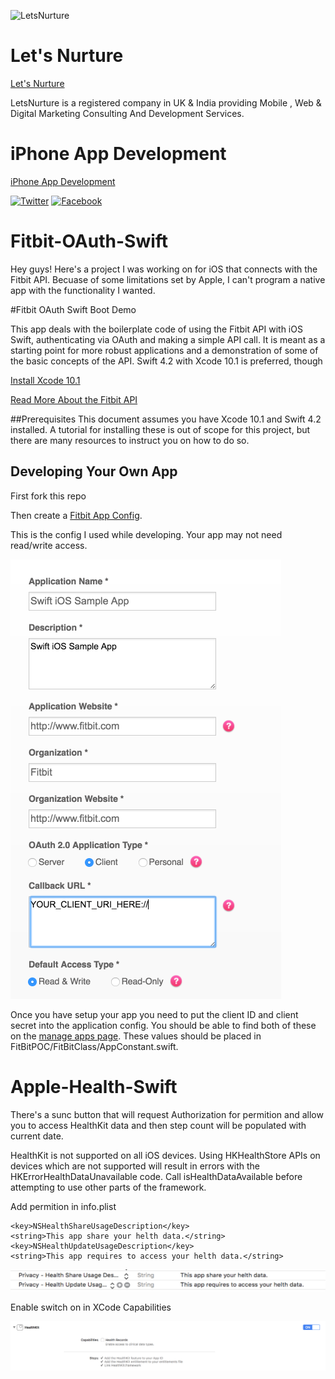 ![LetsNurture](https://www.letsnurture.com/wp-content/themes/letsnutrure/img/ln-logo.svg)

# Let's Nurture
[Let's Nurture](https://www.letsnurture.com)

LetsNurture is a registered company in UK & India providing Mobile , Web & Digital Marketing Consulting And Development Services. 
# iPhone App Development
[iPhone App Development](https://www.letsnurture.com/services/iphone-app-development.html)

[![Twitter](https://img.shields.io/badge/twitter-@LetsNurture-blue.svg?style=flat)](http://twitter.com/LetsNurture)
[![Facebook](https://img.shields.io/badge/facebook-LetsNurture-blue.svg?style=flat)](https://www.facebook.com/LetsNurture)

# Fitbit-OAuth-Swift
Hey guys! Here's a project I was working on for iOS that connects with the Fitbit API. Becuase of some limitations set by Apple, I can't program a native app with the functionality I wanted. 

#Fitbit OAuth Swift Boot Demo

This app deals with the boilerplate code of using the Fitbit API with iOS Swift, authenticating via OAuth and making a simple API call. It is meant as a starting point for more robust applications and a demonstration of some of the basic concepts of the API. Swift 4.2 with Xcode 10.1 is preferred, though 

[Install Xcode 10.1](https://developer.apple.com/download/more/)

[Read More About the Fitbit API](https://dev.fitbit.com/docs/)

##Prerequisites
This document assumes you have Xcode 10.1 and Swift 4.2 installed. A tutorial for installing these is out of scope for this project, but there are many resources to instruct you on how to do so.

## Developing Your Own App

First fork this repo

Then create a [Fitbit App Config](https://dev.fitbit.com/apps/new). 

This is the config I used while developing. Your app may not need read/write access.

![This is the config I used](screenshots/fitbit_oauth_settings.png)

Once you have setup your app you need to put the client ID and client secret into the application config. You should be able to find both of these on the [manage apps page](https://dev.fitbit.com/apps). These values should be placed in FitBitPOC/FitBitClass/AppConstant.swift.


# Apple-Health-Swift
There's a sunc button that will request Authorization for permition and allow you to access HealthKit data and then step count will be populated with current date.

HealthKit is not supported on all iOS devices.  Using HKHealthStore APIs on devices which are not
supported will result in errors with the HKErrorHealthDataUnavailable code.  Call isHealthDataAvailable
before attempting to use other parts of the framework.

Add permition in info.plist


```
<key>NSHealthShareUsageDescription</key>
<string>This app share your helth data.</string>
<key>NSHealthUpdateUsageDescription</key>
<string>This app requires to access your helth data.</string>
```
![Add permition in info.plist](screenshots/info.png)

Enable switch on in XCode Capabilities

![Enable switch](screenshots/heath.png)



